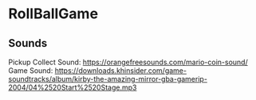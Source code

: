 # RollBallGame

## Sounds
Pickup Collect Sound: https://orangefreesounds.com/mario-coin-sound/
Game Sound: https://downloads.khinsider.com/game-soundtracks/album/kirby-the-amazing-mirror-gba-gamerip-2004/04%2520Start%2520Stage.mp3
